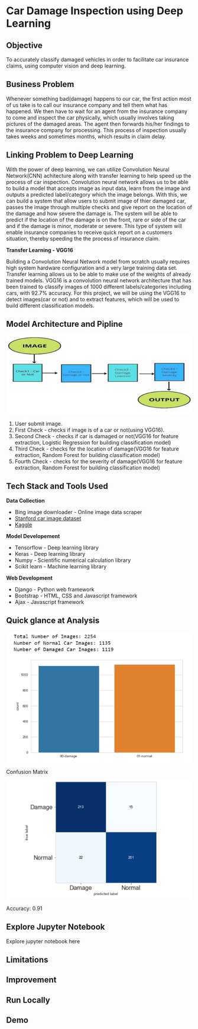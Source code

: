 # Car Damage Inspection using Deep Learning
## Objective
To accurately classify damaged vehicles in order to facilitate car insurance claims, using computer vision and deep learning.
## Business Problem
Whenever something bad(damage) happens to our car, the first action most of us take is to call our insurance company and tell them what has happened. 
We then have to wait for an agent from the insurance company to come and inspect the car physically, which usually involves taking pictures of the damaged areas. 
The agent then forwards his/her findings to the insurance company for processing. 
This process of inspection usually takes weeks and sometimes months, which results in claim delay.
## Linking Problem to Deep Learning
With the power of deep learning, we can utilize Convolution Neural Network(CNN) achitecture along with transfer learning to help speed up the process of car inspection. 
Convolution neural network allows us to be able to build a model that accepts image as input data, learn from the image and outputs a predicted label/category which the image belongs. 
With this, we can build a system that allow users to submit image of thier damaged car, passes the image through multiple checks and give report on the location of the damage and how severe the damage is. 
The system will be able to predict if the location of the damage is on the front, rare or side of the car and if the damage is minor, moderate or severe. 
This type of system will enable insurance companies to receive quick report on a customers situation, thereby speeding the the process of insurance claim.

**Transfer Learning - VGG16**

Building a Convolution Neural Network model from scratch usually requires high system hardware configuration and a very large training data set. 
Transfer learning allows us to be able to make use of the weights of already trained models. 
VGG16 is a convolution neural network architecture that has been trained to classify images of 1000 different labels/categories including cars, with 92.7% accuracy. 
For this project, we will be using the VGG16 to detect images(car or not) and to extract features, which will be used to build different classification models.

## Model Architecture and  Pipline
![Pipeline](Carinspectproject/static/pipeline.jpg)

1. User submit image.
2. First Check - checks if image is of a car or not(using VGG16).
3. Second Check - checks if car is damaged or not(VGG16 for feature extraction, Logistic Regression for building classification model)
4. Third Check - checks for the location of damage(VGG16 for feature extraction, Random Forest for building classification model)
5. Fourth Check - checks for the severity of damage(VGG16 for feature extraction, Random Forest for building classification model)

## Tech Stack and Tools Used
**Data Collection**

- Bing image downloader - Online image data scraper
- [Stanford car image dataset](https://www.kaggle.com/datasets/jessicali9530/stanford-cars-dataset)
- [Kaggle]( https://www.kaggle.com/anujms/car-damage-detection )

**Model Developement**

- Tensorflow - Deep learning library
- Keras - Deep learning library
- Numpy - Scientific numerical calculation library
- Scikit learn - Machine learning library

**Web Development**

- Django - Python web framework
- Bootstrap - HTML, CSS and Javascript framework
- Ajax - Javascript framework

## Quick glance at Analysis
![bar](Carinspectproject/static/damage.png)

Confusion Matrix

![Confusion matrix](Carinspectproject/static/damagecm.png)

Accuracy: 0.91

## Explore Jupyter Notebook
Explore jupyter notebook here

## Limitations

## Improvement

## Run Locally

## Demo
